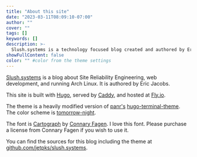 ```yaml
---
title: "About this site"
date: "2023-03-11T08:09:10-07:00"
author: ""
cover: ""
tags: []
keywords: []
description: >-
  Slush.systems is a technology focused blog created and authored by Eric Jacobs
showFullContent: false
color: "" #color from the theme settings
---
```


[Slush.systems](https://slush.systems/) is a blog about Site Reliability
Engineering, web development, and running Arch Linux. It is authored by Eric
Jacobs.

This site is built with [Hugo](https://gohugo.io/), served by
[Caddy](https://caddyserver.com/), and hosted at [Fly.io](https://fly.io/).

The theme is a heavily modified version of [panr's](https://github.com/panr/)
[hugo-terminal-theme](https://github.com/panr/hugo-theme-terminal). The color
scheme is [tomorrow-night](https://github.com/chriskempson/tomorrow-theme).

The font is [Cartograph](https://connary.com/cartograph.html) by [Connary
Fagen](https://connary.com/index.html). I love this font. Please purchase a
license from Connary Fagen if you wish to use it.

You can find the sources for this blog including the theme at
[github.com/jetpks/slush.systems](https://github.com/jetpks/slush.systems).
